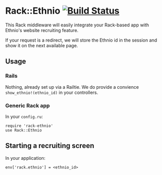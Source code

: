 # Rack::Ethnio [![Build Status](https://travis-ci.org/chingor13/rack-ethnio.png)](https://travis-ci.org/chingor13/rack-ethnio)

This Rack middleware will easily integrate your Rack-based app with Ethnio's website recruiting feature.

If your request is a redirect, we will store the Ethnio id in the session and show it on the next available page.

## Usage

### Rails
Nothing, already set up via a Railtie.  We do provide a convience `show_ethnio!(ethnio_id)` in your controllers.

### Generic Rack app
In your `config.ru`:

```
require 'rack-ethnio'
use Rack::Ethnio
```

## Starting a recruiting screen
In your application:
```
env['rack.ethnio'] = <ethnio_id>
```


